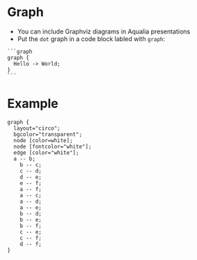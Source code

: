 # Graph
* You can include Graphviz diagrams in Aqualia presentations
* Put the `dot` graph in a code block labled with `graph`:
<pre lang="no-highlight"><code>```graph
graph {
  Hello -> World;
}
```
</code></pre>


# Example
```graph
graph {
  layout="circo";
  bgcolor="transparent";
  node [color=white];
  node [fontcolor="white"];
  edge [color="white"];
  a -- b;
	b -- c;
	c -- d;
	d -- e;
	e -- f;
	a -- f;
	a -- c;
	a -- d;
	a -- e;
	b -- d;
	b -- e;
	b -- f;
	c -- e;
	c -- f;
	d -- f;
}
```
